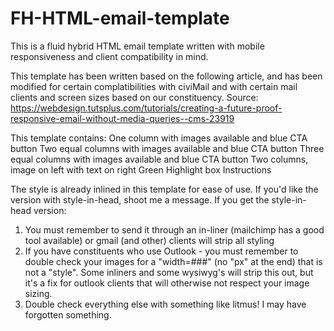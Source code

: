# FH-HTML-email-template
This is a fluid hybrid HTML email template written with mobile responsiveness and client compatibility in mind.

This template has been written based on the following article, and has been modified for certain complatibilities with civiMail
and with certain mail clients and screen sizes based on our constituency.
Source: https://webdesign.tutsplus.com/tutorials/creating-a-future-proof-responsive-email-without-media-queries--cms-23919

This template contains:
One column with images available and blue CTA button
Two equal columns with images available and blue CTA button
Three equal columns with images available and blue CTA button
Two columns, image on left with text on right
Green Highlight box
Instructions

The style is already inlined in this template for ease of use. If you'd like the version with style-in-head, shoot me a message.
If you get the style-in-head version: 

1) You must remember to send it through an in-liner (mailchimp has a good tool available) or gmail (and other) clients will strip all styling
2) If you have constituents who use Outlook - you must remember to double check your images for a "width=###" (no "px" at the end) that is not a "style". Some inliners and some wysiwyg's will strip this out, but it's a fix for outlook clients that will otherwise not respect your image sizing.
3) Double check everything else with something like litmus! I may have forgotten something.

